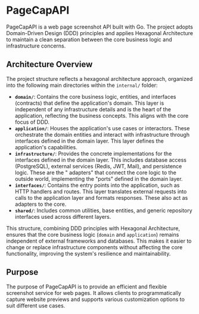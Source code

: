 # PageCapAPI

PageCapAPI is a web page screenshot API built with Go. The project adopts Domain-Driven Design (DDD) principles and
applies Hexagonal Architecture to maintain a clean separation between the core business logic and infrastructure
concerns.

## Architecture Overview

The project structure reflects a hexagonal architecture approach, organized into the following main directories within
the `internal/` folder:

- **`domain/`**: Contains the core business logic, entities, and interfaces (contracts) that define the application's
  domain. This layer is independent of any infrastructure details and is the heart of the application, reflecting the
  business concepts. This aligns with the core focus of DDD.
- **`application/`**: Houses the application's use cases or interactors. These orchestrate the domain entities and
  interact with infrastructure through interfaces defined in the domain layer. This layer defines the application's
  capabilities.
- **`infrastructure/`**: Provides the concrete implementations for the interfaces defined in the domain layer. This
  includes database access (PostgreSQL), external services (Redis, JWT, Mail), and persistence logic. These are the "
  adapters" that connect the core logic to the outside world, implementing the "ports" defined in the domain layer.
- **`interfaces/`**: Contains the entry points into the application, such as HTTP handlers and routes. This layer
  translates external requests into calls to the application layer and formats responses. These also act as adapters to
  the core.
- **`shared/`**: Includes common utilities, base entities, and generic repository interfaces used across different
  layers.

This structure, combining DDD principles with Hexagonal Architecture, ensures that the core business logic (`domain` and
`application`) remains independent of external frameworks and databases. This makes it easier to change or replace
infrastructure components without affecting the core functionality, improving the system's resilience and
maintainability.

## Purpose

The purpose of PageCapAPI is to provide an efficient and flexible screenshot service for web pages. It allows clients to
programmatically capture website previews and supports various customization options to suit different use cases.
